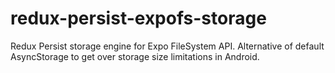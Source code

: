 # redux-persist-expofs-storage
Redux Persist storage engine for Expo FileSystem API. Alternative of default AsyncStorage to get over  storage size limitations in Android.
